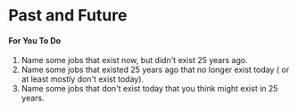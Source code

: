 # Past and Future

#### For You To Do

1. Name some jobs that exist now, but didn't exist 25 years ago.
2. Name some jobs that existed 25 years ago that no longer exist today \( or at least mostly don't exist today\).
3. Name some jobs that don't exist today that you think might exist in 25 years.



